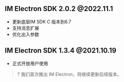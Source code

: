 ## IM Electron SDK 2.0.2 @2022.11.1
- 更新底层IM SDK C 版本到6.7
- 支持消息扩展
- 优化出入参数

## IM Electron SDK 1.3.4 @2021.10.19
- 正式开放用户使用

>? 我们首次推出 IM Electron，将继续更新后续版本。
